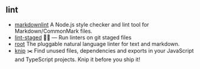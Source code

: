 ## lint

- [markdownlint](https://github.com/DavidAnson/markdownlint) A Node.js style checker and lint tool for Markdown/CommonMark files.
- [lint-staged](https://github.com/okonet/lint-staged) 🚫💩 — Run linters on git staged files
- [root](https://github.com/textlint/textlint) The pluggable natural language linter for text and markdown.
- [knip](https://github.com/webpro/knip) ✂️  Find unused files, dependencies and exports in your JavaScript and TypeScript projects. Knip it before you ship it!